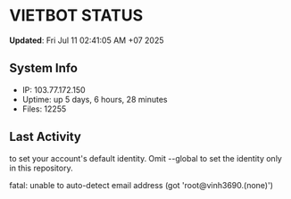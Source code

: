 # VIETBOT STATUS
**Updated**: Fri Jul 11 02:41:05 AM +07 2025

## System Info
- IP: 103.77.172.150
- Uptime: up 5 days, 6 hours, 28 minutes
- Files: 12255

## Last Activity

to set your account's default identity.
Omit --global to set the identity only in this repository.

fatal: unable to auto-detect email address (got 'root@vinh3690.(none)')
